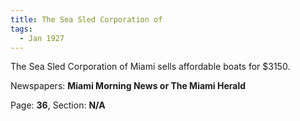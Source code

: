 ```yaml
---  
title: The Sea Sled Corporation of  
tags:  
  - Jan 1927  
---  
```

  
The Sea Sled Corporation of Miami sells affordable boats for $3150.  
  
Newspapers: **Miami Morning News or The Miami Herald**  
  
Page: **36**, Section: **N/A** 
